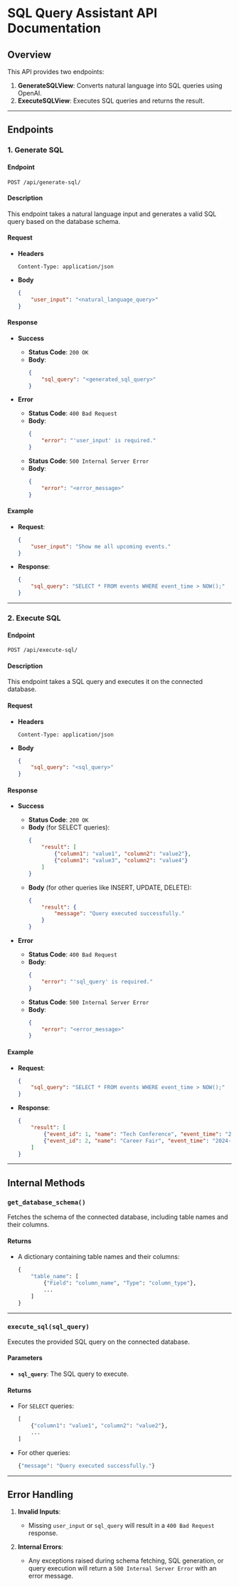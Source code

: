 
# SQL Query Assistant API Documentation

## Overview

This API provides two endpoints:
1. **GenerateSQLView**: Converts natural language into SQL queries using OpenAI.
2. **ExecuteSQLView**: Executes SQL queries and returns the result.

---

## Endpoints

### **1. Generate SQL**

#### **Endpoint**
`POST /api/generate-sql/`

#### **Description**
This endpoint takes a natural language input and generates a valid SQL query based on the database schema.

#### **Request**

- **Headers**
  ```http
  Content-Type: application/json
  ```

- **Body**
  ```json
  {
      "user_input": "<natural_language_query>"
  }
  ```

#### **Response**

- **Success**
  - **Status Code**: `200 OK`
  - **Body**:
    ```json
    {
        "sql_query": "<generated_sql_query>"
    }
    ```

- **Error**
  - **Status Code**: `400 Bad Request`
  - **Body**:
    ```json
    {
        "error": "'user_input' is required."
    }
    ```
  - **Status Code**: `500 Internal Server Error`
  - **Body**:
    ```json
    {
        "error": "<error_message>"
    }
    ```

#### **Example**

- **Request**:
  ```json
  {
      "user_input": "Show me all upcoming events."
  }
  ```

- **Response**:
  ```json
  {
      "sql_query": "SELECT * FROM events WHERE event_time > NOW();"
  }
  ```

---

### **2. Execute SQL**

#### **Endpoint**
`POST /api/execute-sql/`

#### **Description**
This endpoint takes a SQL query and executes it on the connected database.

#### **Request**

- **Headers**
  ```http
  Content-Type: application/json
  ```

- **Body**
  ```json
  {
      "sql_query": "<sql_query>"
  }
  ```

#### **Response**

- **Success**
  - **Status Code**: `200 OK`
  - **Body** (for SELECT queries):
    ```json
    {
        "result": [
            {"column1": "value1", "column2": "value2"},
            {"column1": "value3", "column2": "value4"}
        ]
    }
    ```
  - **Body** (for other queries like INSERT, UPDATE, DELETE):
    ```json
    {
        "result": {
            "message": "Query executed successfully."
        }
    }
    ```

- **Error**
  - **Status Code**: `400 Bad Request`
  - **Body**:
    ```json
    {
        "error": "'sql_query' is required."
    }
    ```
  - **Status Code**: `500 Internal Server Error`
  - **Body**:
    ```json
    {
        "error": "<error_message>"
    }
    ```

#### **Example**

- **Request**:
  ```json
  {
      "sql_query": "SELECT * FROM events WHERE event_time > NOW();"
  }
  ```

- **Response**:
  ```json
  {
      "result": [
          {"event_id": 1, "name": "Tech Conference", "event_time": "2024-12-01 10:00:00"},
          {"event_id": 2, "name": "Career Fair", "event_time": "2024-12-05 14:00:00"}
      ]
  }
  ```

---

## Internal Methods

### **`get_database_schema()`**
Fetches the schema of the connected database, including table names and their columns.

#### **Returns**
- A dictionary containing table names and their columns:
  ```python
  {
      "table_name": [
          {"Field": "column_name", "Type": "column_type"},
          ...
      ]
  }
  ```

---

### **`execute_sql(sql_query)`**
Executes the provided SQL query on the connected database.

#### **Parameters**
- **`sql_query`**: The SQL query to execute.

#### **Returns**
- For `SELECT` queries:
  ```python
  [
      {"column1": "value1", "column2": "value2"},
      ...
  ]
  ```
- For other queries:
  ```python
  {"message": "Query executed successfully."}
  ```

---

## Error Handling

1. **Invalid Inputs**:
   - Missing `user_input` or `sql_query` will result in a `400 Bad Request` response.

2. **Internal Errors**:
   - Any exceptions raised during schema fetching, SQL generation, or query execution will return a `500 Internal Server Error` with an error message.
